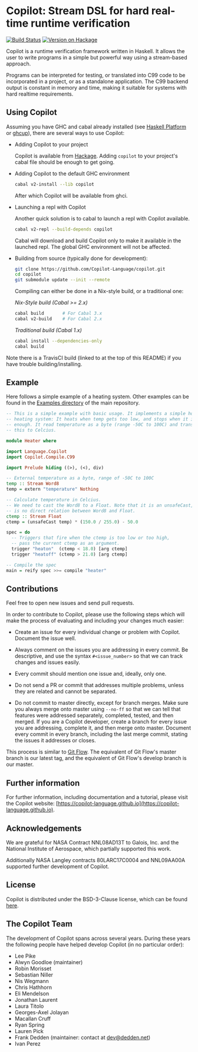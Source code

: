 # Copilot: Stream DSL for hard real-time runtime verification

[![Build Status](https://travis-ci.org/Copilot-Language/Copilot.svg?branch=master)](https://travis-ci.org/Copilot-Language/Copilot)
[![Version on Hackage](https://img.shields.io/hackage/v/copilot.svg)](https://hackage.haskell.org/package/copilot)

Copilot is a runtime verification framework written in Haskell. It allows the
user to write programs in a simple but powerful way using a stream-based
approach.

Programs can be interpreted for testing, or translated into C99 code to be
incorporated in a project, or as a standalone application. The C99 backend
output is constant in memory and time, making it suitable for systems with hard
realtime requirements.


## Using Copilot
Assuming you have GHC and cabal already installed (see [Haskell
Platform](http://hackage.haskell.org/platform/) or
[ghcup](https://www.haskell.org/ghcup/)), there are several ways to use
Copilot:

* Adding Copilot to your project

  Copilot is available from
  [Hackage](https://hackage.haskell.org/package/copilot). Adding `copilot`
  to your project's cabal file should be enough to get going.

* Adding Copilot to the default GHC environment

   ```bash
   cabal v2-install --lib copilot
   ```

  After which Copilot will be available from ghci.

* Launching a repl with Copilot

  Another quick solution is to cabal to launch a repl with Copilot
  available.

  ```bash
  cabal v2-repl --build-depends copilot
  ```

  Cabal will download and build Copilot only to make it available in the
  launched repl. The global GHC environment will not be affected.

* Building from source (typically done for development):

  ```bash
  git clone https://github.com/Copilot-Language/copilot.git
  cd copilot
  git submodule update --init --remote
  ```

  Compiling can either be done in a Nix-style build, or a traditional one:

  _Nix-Style build (Cabal >= 2.x)_

  ```bash
  cabal build       # For Cabal 3.x
  cabal v2-build    # For Cabal 2.x
  ```

  _Traditional build (Cabal 1.x)_
  ```bash
  cabal install --dependencies-only
  cabal build
  ```

Note there is a TravisCI build (linked to at the top of this README) if you
have trouble building/installing.


## Example
Here follows a simple example of a heating system. Other examples can be found
in the [Examples
directory](https://github.com/Copilot-Language/Copilot/tree/master/Examples)
of the main repository.

```haskell
-- This is a simple example with basic usage. It implements a simple home
-- heating system: It heats when temp gets too low, and stops when it is high
-- enough. It read temperature as a byte (range -50C to 100C) and translates
-- this to Celcius.

module Heater where

import Language.Copilot
import Copilot.Compile.C99

import Prelude hiding ((>), (<), div)

-- External temperature as a byte, range of -50C to 100C
temp :: Stream Word8
temp = extern "temperature" Nothing

-- Calculate temperature in Celcius.
-- We need to cast the Word8 to a Float. Note that it is an unsafeCast, as there
-- is no direct relation between Word8 and Float.
ctemp :: Stream Float
ctemp = (unsafeCast temp) * (150.0 / 255.0) - 50.0

spec = do
  -- Triggers that fire when the ctemp is too low or too high,
  -- pass the current ctemp as an argument.
  trigger "heaton"  (ctemp < 18.0) [arg ctemp]
  trigger "heatoff" (ctemp > 21.0) [arg ctemp]

-- Compile the spec
main = reify spec >>= compile "heater"
```

## Contributions
Feel free to open new issues and send pull requests.

In order to contribute to Copilot, please use the following steps which will
make the process of evaluating and including your changes much easier:

* Create an issue for every individual change or problem with Copilot. Document
  the issue well.

* Always comment on the issues you are addressing in every commit. Be
  descriptive, and use the syntax `#<issue_number>` so that we can track
  changes and issues easily.

* Every commit should mention one issue and, ideally, only one.

* Do not send a PR or commit that addresses multiple problems, unless they are
  related and cannot be separated.

* Do not commit to master directly, except for branch merges. Make sure you
  always merge onto master using `--no-ff` so that we can tell that features
  were addressed separately, completed, tested, and then merged.  If you are a
  Copilot developer, create a branch for every issue you are addressing, complete
  it, and then merge onto master. Document every commit in every branch,
  including the last merge commit, stating the issues it addresses or closes.

This process is similar to [Git
Flow](http://nvie.com/posts/a-successful-git-branching-model/). The equivalent
of Git Flow's master branch is our latest tag, and the equivalent of Git Flow's
develop branch is our master.


## Further information
For further information, including documentation and a tutorial, please visit
the Copilot website:
[https://copilot-language.github.io](https://copilot-language.github.io).


## Acknowledgements
We are grateful for NASA Contract NNL08AD13T to Galois, Inc. and the National
Institute of Aerospace, which partially supported this work.

Additionally NASA Langley contracts 80LARC17C0004 and NNL09AA00A supported
further development of Copilot.


## License
Copilot is distributed under the BSD-3-Clause license, which can be found
[here](https://raw.githubusercontent.com/Copilot-Language/Copilot/master/LICENSE).


## The Copilot Team
The development of Copilot spans across several years. During these years
the following people have helped develop Copilot (in no particular order):

* Lee Pike
* Alwyn Goodloe (maintainer)
* Robin Morisset
* Sebastian Niller
* Nis Wegmann
* Chris Hathhorn
* Eli Mendelson
* Jonathan Laurent
* Laura Titolo
* Georges-Axel Jolayan
* Macallan Cruff
* Ryan Spring
* Lauren Pick
* Frank Dedden (maintainer: contact at dev@dedden.net)
* Ivan Perez
